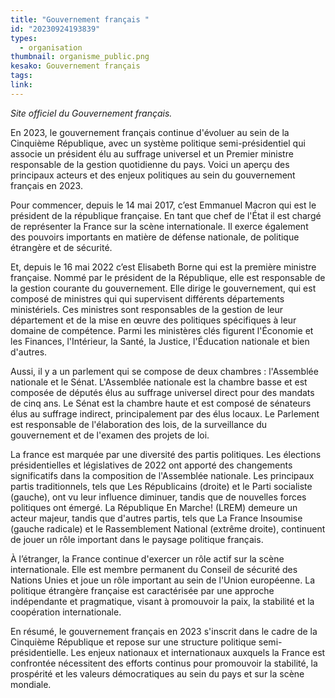 ```yaml
---
title: "Gouvernement français "
id: "20230924193839"
types:
  - organisation
thumbnail: organisme_public.png
kesako: Gouvernement français
tags:
link:
---
```


*Site officiel du Gouvernement français.*

En 2023, le gouvernement français continue d'évoluer au sein de la Cinquième République, avec un système politique semi-présidentiel qui associe un président élu au suffrage universel et un Premier ministre responsable de la gestion quotidienne du pays. Voici un aperçu des principaux acteurs et des enjeux politiques au sein du gouvernement français en 2023.

Pour commencer, depuis le 14 mai 2017, c’est Emmanuel Macron qui est le président de la république française. En tant que chef de l'État il est chargé de représenter la France sur la scène internationale. Il exerce également des pouvoirs importants en matière de défense nationale, de politique étrangère et de sécurité.

Et, depuis le 16 mai 2022 c’est Elisabeth Borne qui est la première ministre française. Nommé par le président de la République, elle est responsable de la gestion courante du gouvernement. Elle dirige le gouvernement, qui est composé de ministres qui qui supervisent différents départements ministériels. Ces ministres sont responsables de la gestion de leur département et de la mise en œuvre des politiques spécifiques à leur domaine de compétence. Parmi les ministères clés figurent l'Économie et les Finances, l'Intérieur, la Santé, la Justice, l'Éducation nationale et bien d'autres.

Aussi, il y a un parlement qui se compose de deux chambres : l'Assemblée nationale et le Sénat. L'Assemblée nationale est la chambre basse et est composée de députés élus au suffrage universel direct pour des mandats de cinq ans. Le Sénat est la chambre haute et est composé de sénateurs élus au suffrage indirect, principalement par des élus locaux. Le Parlement est responsable de l'élaboration des lois, de la surveillance du gouvernement et de l'examen des projets de loi.

La france est marquée par une diversité des partis politiques. Les élections présidentielles et législatives de 2022 ont apporté des changements significatifs dans la composition de l'Assemblée nationale. Les principaux partis traditionnels, tels que Les Républicains (droite) et le Parti socialiste (gauche), ont vu leur influence diminuer, tandis que de nouvelles forces politiques ont émergé. La République En Marche! (LREM) demeure un acteur majeur, tandis que d'autres partis, tels que La France Insoumise (gauche radicale) et le Rassemblement National (extrême droite), continuent de jouer un rôle important dans le paysage politique français.

À l’étranger, la France continue d'exercer un rôle actif sur la scène internationale. Elle est membre permanent du Conseil de sécurité des Nations Unies et joue un rôle important au sein de l'Union européenne. La politique étrangère française est caractérisée par une approche indépendante et pragmatique, visant à promouvoir la paix, la stabilité et la coopération internationale.

En résumé, le gouvernement français en 2023 s'inscrit dans le cadre de la Cinquième République et repose sur une structure politique semi-présidentielle. Les enjeux nationaux et internationaux auxquels la France est confrontée nécessitent des efforts continus pour promouvoir la stabilité, la prospérité et les valeurs démocratiques au sein du pays et sur la scène mondiale.
